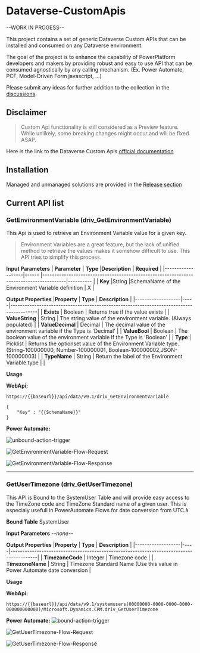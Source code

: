 # Dataverse-CustomApis
--WORK IN PROGESS--

This project contains a set of generic Dataverse Custom APIs that can be installed and consumed on any Dataverse environment.

The goal of the project is to enhance the capability of PowerPlatform developers and makers by providing robust and easy to use API that can be consumed agnostically by any calling mechanism. (Ex. Power Automate, PCF, Model-Driven Form javascript, ...)

Please submit any ideas for further addition to the collection in the [discussions](https://github.com/drivardxrm/Dataverse-CustomApis/discussions).

## Disclaimer 
> Custom Api functionality is still considered as a Preview feature. While unlikely, some breaking changes might occur and will be fixed ASAP.

Here is the link to the Dataverse Custom Apis [official documentation](https://docs.microsoft.com/en-us/powerapps/developer/common-data-service/custom-api)

## Installation
Managed and unmanaged solutions are provided in the [Release section](https://github.com/drivardxrm/Dataverse-CustomApis/releases/)

## Current API list
### GetEnvironmentVariable (driv_GetEnvironmentVariable)
This Api is used to retrieve an Environment Variable value for a given key.
> Environment Variables are a great feature, but the lack of unified method to retrieve the values makes it somehow difficult to use. This API tries to simplify this process.  

**Input Parameters**
| **Parameter**         | **Type**   |**Description**                                                                                  | **Required**     |
|-------------------|------   |----------------------------------------------------------------------------------------|----------   |
| **Key**               |String   |SchemaName of the Environment Variable definition                                            |    X         |

**Output Properties**
|**Property**         | **Type** | **Description**                                                                                  | 
|-------------------|-----|-----------------------------------------------------------------------------------------|
| **Exists**            |  Boolean   |  Returns true if the value exists                                           |
| **ValueString**            |  String   |  The string value of the environment variable. (Always populated)                                           |
| **ValueDecimal**           |  Decimal   |  The decimal value of the environment variable if the Type is 'Decimal'                                         |
| **ValueBool**            |  Boolean   |  The boolean value of the environment variable if the Type is 'Boolean'                                            |
| **Type**            |  Picklist   |  Returns the optionset value of the Environment Variable type. (String-100000000, Number-100000001, Boolean-100000002,JSON-100000003) |
| **TypeName**            |  String   |  Return the label of the Environment Variable type   |                                       |

**Usage**

**WebApi:**

`https://{{baseurl}}/api/data/v9.1/driv_GetEnvironmentVariable`
```
{
    "Key" : "{{SchemaName}}"
}
```

**Power Automate:**

![unbound-action-trigger](https://github.com/drivardxrm/Dataverse-CustomApis/blob/main/images/unboundaction.png)

![GetEnvironmentVariable-Flow-Request](https://github.com/drivardxrm/Dataverse-CustomApis/blob/main/images/GetEnvironmentVariable.png)

![GetEnvironmentVariable-Flow-Response](https://github.com/drivardxrm/Dataverse-CustomApis/blob/main/images/GetEnvironmentVariable_result.png)


---
### GetUserTimezone (driv_GetUserTimezone)
This API is Bound to the SystemUser Table and will provide easy access to the TimeZone code and TimeZone Standard name of a given user.
This is especialy usefull in PowerAutomate Flows for date conversion from UTC.à

**Bound Table**
SystemUser

**Input Parameters**
*--none--*

**Output Properties**
|**Property**         | **Type** | **Description**                                                                                  | 
|-------------------|-----|-----------------------------------------------------------------------------------------|
| **TimezoneCode**            |  Integer   |  Timezone code                                           |
| **TimezoneName**            |  String   |  Timezone Standard Name (Use this value in Power Automate date conversion                                           |

**Usage**

**WebApi:**

`https://{{baseurl}}/api/data/v9.1/systemusers(00000000-0000-0000-0000-000000000000)/Microsoft.Dynamics.CRM.driv_GetUserTimezone`

**Power Automate:**
![bound-action-trigger](https://github.com/drivardxrm/Dataverse-CustomApis/blob/main/images/bound_action.png)

![GetUserTimezone-Flow-Request](https://github.com/drivardxrm/Dataverse-CustomApis/blob/main/images/GetUserTimezone.png)

![GetUserTimezone-Flow-Response](https://github.com/drivardxrm/Dataverse-CustomApis/blob/main/images/GetUserTimezone_result.png)





